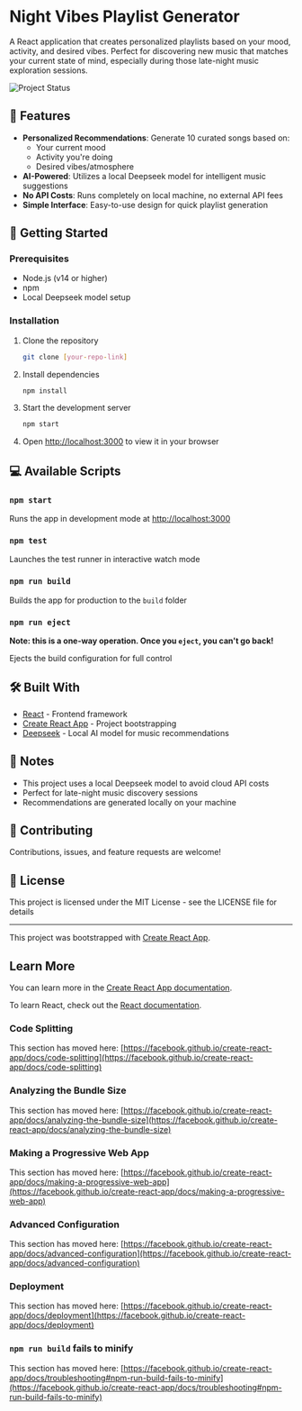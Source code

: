# Night Vibes Playlist Generator

A React application that creates personalized playlists based on your mood, activity, and desired vibes. Perfect for discovering new music that matches your current state of mind, especially during those late-night music exploration sessions.

![Project Status](https://img.shields.io/badge/status-active-success.svg)

## 🎵 Features

- **Personalized Recommendations**: Generate 10 curated songs based on:
  - Your current mood
  - Activity you're doing
  - Desired vibes/atmosphere
- **AI-Powered**: Utilizes a local Deepseek model for intelligent music suggestions
- **No API Costs**: Runs completely on local machine, no external API fees
- **Simple Interface**: Easy-to-use design for quick playlist generation

## 🚀 Getting Started

### Prerequisites

- Node.js (v14 or higher)
- npm
- Local Deepseek model setup

### Installation

1. Clone the repository

   ```bash
   git clone [your-repo-link]
   ```

2. Install dependencies

   ```bash
   npm install
   ```

3. Start the development server

   ```bash
   npm start
   ```

4. Open [http://localhost:3000](http://localhost:3000) to view it in your browser

## 💻 Available Scripts

### `npm start`

Runs the app in development mode at [http://localhost:3000](http://localhost:3000)

### `npm test`

Launches the test runner in interactive watch mode

### `npm run build`

Builds the app for production to the `build` folder

### `npm run eject`

**Note: this is a one-way operation. Once you `eject`, you can't go back!**

Ejects the build configuration for full control

## 🛠️ Built With

- [React](https://reactjs.org/) - Frontend framework
- [Create React App](https://github.com/facebook/create-react-app) - Project bootstrapping
- [Deepseek](https://github.com/deepseek-ai/DeepSeek-LLM) - Local AI model for music recommendations

## 📝 Notes

- This project uses a local Deepseek model to avoid cloud API costs
- Perfect for late-night music discovery sessions
- Recommendations are generated locally on your machine

## 🤝 Contributing

Contributions, issues, and feature requests are welcome!

## 📜 License

This project is licensed under the MIT License - see the LICENSE file for details

---

This project was bootstrapped with [Create React App](https://github.com/facebook/create-react-app).

## Learn More

You can learn more in the [Create React App documentation](https://facebook.github.io/create-react-app/docs/getting-started).

To learn React, check out the [React documentation](https://reactjs.org/).

### Code Splitting

This section has moved here: [https://facebook.github.io/create-react-app/docs/code-splitting](https://facebook.github.io/create-react-app/docs/code-splitting)

### Analyzing the Bundle Size

This section has moved here: [https://facebook.github.io/create-react-app/docs/analyzing-the-bundle-size](https://facebook.github.io/create-react-app/docs/analyzing-the-bundle-size)

### Making a Progressive Web App

This section has moved here: [https://facebook.github.io/create-react-app/docs/making-a-progressive-web-app](https://facebook.github.io/create-react-app/docs/making-a-progressive-web-app)

### Advanced Configuration

This section has moved here: [https://facebook.github.io/create-react-app/docs/advanced-configuration](https://facebook.github.io/create-react-app/docs/advanced-configuration)

### Deployment

This section has moved here: [https://facebook.github.io/create-react-app/docs/deployment](https://facebook.github.io/create-react-app/docs/deployment)

### `npm run build` fails to minify

This section has moved here: [https://facebook.github.io/create-react-app/docs/troubleshooting#npm-run-build-fails-to-minify](https://facebook.github.io/create-react-app/docs/troubleshooting#npm-run-build-fails-to-minify)
